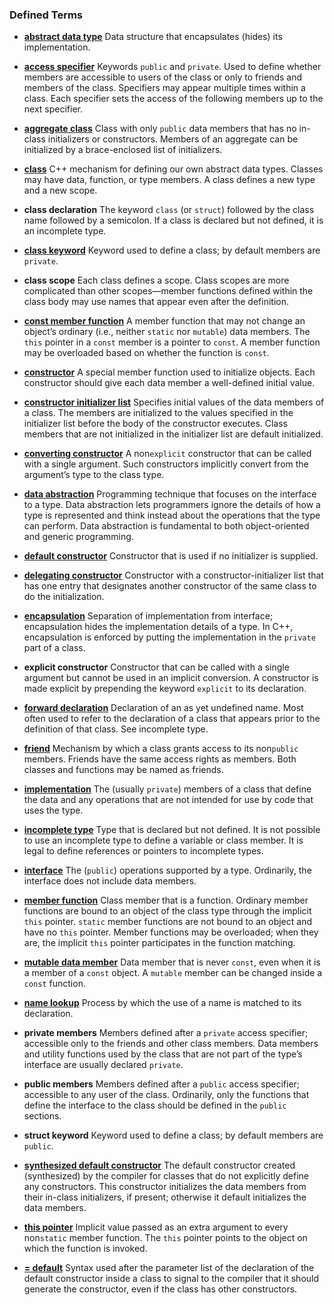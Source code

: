 <h3 id="filepos2054441">Defined Terms</h3><ul><li><p><a href="072-chapter_7._classes.html#filepos1745102" id="filepos2054580"><strong>abstract data type</strong></a> Data structure that encapsulates (hides) its implementation.</p></li><li><p><a href="074-7.2._access_control_and_encapsulation.html#filepos1833906" id="filepos2054821"><strong>access specifier</strong></a> Keywords <code>public</code> and <code>private</code>. Used to define whether members are accessible to users of the class or only to friends and members of the class. Specifiers may appear multiple times within a class. Each specifier sets the access of the following members up to the next specifier.</p></li><li><p><a href="077-7.5._constructors_revisited.html#filepos2013767" id="filepos2055402"><strong>aggregate class</strong></a> Class with only <code>public</code> data members that has no in-class initializers or constructors. Members of an aggregate can be initialized by a brace-enclosed list of initializers.</p></li><li><p><a href="072-chapter_7._classes.html#filepos1743917" id="filepos2055814"><strong>class</strong></a> C++ mechanism for defining our own abstract data types. Classes may have data, function, or type members. A class defines a new type and a new scope.</p></li><li><p><strong>class declaration</strong> The keyword <code>class</code> (or <code>struct</code>) followed by the class name followed by a semicolon. If a class is declared but not defined, it is an incomplete type.</p></li><li><p><a href="074-7.2._access_control_and_encapsulation.html#filepos1838019" id="filepos2056547"><strong>class keyword</strong></a> Keyword used to define a class; by default members are <code>private</code>.</p></li><li><p><strong>class scope</strong> Each class defines a scope. Class scopes are more complicated than other scopes—member functions defined within the class body may use names that appear even after the definition.</p></li><li><p><a href="073-7.1._defining_abstract_data_types.html#filepos1777780" id="filepos2057171"><strong>const member function</strong></a> A member function that may not change an object’s ordinary (i.e., neither <code>static</code> nor <code>mutable</code>) data members. The <code>this</code> pointer in a <code>const</code> member is a pointer to <code>const</code>. A member function may be overloaded based on whether the function is <code>const</code>.</p></li><li><p><a href="073-7.1._defining_abstract_data_types.html#filepos1802827" id="filepos2057980"><strong>constructor</strong></a> A special member function used to initialize objects. Each constructor should give each data member a well-defined initial value.</p></li><li><p><a href="073-7.1._defining_abstract_data_types.html#filepos1818233" id="filepos2058283"><strong>constructor initializer list</strong></a> Specifies initial values of the data members of a class. The members are initialized to the values specified in the initializer list before the body of the constructor executes. Class members that are not initialized in the initializer list are default initialized.</p></li><li><p><a href="077-7.5._constructors_revisited.html#filepos1990821" id="filepos2058739"><strong>converting constructor</strong></a> A non<code>explicit</code> constructor that can be called with a single argument. Such constructors implicitly convert from the argument’s type to the class type.</p></li><li><p><a id="filepos2059142"></a><a href="072-chapter_7._classes.html#filepos1743990" id="filepos2059150"><strong>data abstraction</strong></a> Programming technique that focuses on the interface to a type. Data abstraction lets programmers ignore the details of how a type is represented and think instead about the operations that the type can perform. Data abstraction is fundamental to both object-oriented and generic programming.</p></li><li><p><a href="073-7.1._defining_abstract_data_types.html#filepos1806598" id="filepos2059620"><strong>default constructor</strong></a> Constructor that is used if no initializer is supplied.</p></li><li><p><a href="077-7.5._constructors_revisited.html#filepos1973769" id="filepos2059857"><strong>delegating constructor</strong></a> Constructor with a constructor-initializer list that has one entry that designates another constructor of the same class to do the initialization.</p></li><li><p><a href="072-chapter_7._classes.html#filepos1744072" id="filepos2060188"><strong>encapsulation</strong></a> Separation of implementation from interface; encapsulation hides the implementation details of a type. In C++, encapsulation is enforced by putting the implementation in the <code>private</code> part of a class.</p></li><li><p><strong>explicit constructor</strong> Constructor that can be called with a single argument but cannot be used in an implicit conversion. A constructor is made explicit by prepending the keyword <code>explicit</code> to its declaration.</p></li><li><p><a href="075-7.3._additional_class_features.html#filepos1903543" id="filepos2061019"><strong>forward declaration</strong></a> Declaration of an as yet undefined name. Most often used to refer to the declaration of a class that appears prior to the definition of that class. See incomplete type.</p></li><li><p><a href="074-7.2._access_control_and_encapsulation.html#filepos1842929" id="filepos2061369"><strong>friend</strong></a> Mechanism by which a class grants access to its non<code>public</code> members. Friends have the same access rights as members. Both classes and functions may be named as friends.</p></li><li><p><a href="072-chapter_7._classes.html#filepos1744313" id="filepos2061767"><strong>implementation</strong></a> The (usually <code>private</code>) members of a class that define the data and any operations that are not intended for use by code that uses the type.</p></li><li><p><a href="075-7.3._additional_class_features.html#filepos1903983" id="filepos2062145"><strong>incomplete type</strong></a> Type that is declared but not defined. It is not possible to use an incomplete type to define a variable or class member. It is legal to define references or pointers to incomplete types.</p></li><li><p><a href="072-chapter_7._classes.html#filepos1744238" id="filepos2062510"><strong>interface</strong></a> The (<code>public</code>) operations supported by a type. Ordinarily, the interface does not include data members.</p></li><li><p><a href="073-7.1._defining_abstract_data_types.html#filepos1747562" id="filepos2062846"><strong>member function</strong></a> Class member that is a function. Ordinary member functions are bound to an object of the class type through the implicit <code>this</code> pointer. <code>static</code> member functions are not bound to an object and have no <code>this</code> pointer. Member functions may be overloaded; when they are, the implicit <code>this</code> pointer participates in the function matching.</p></li><li><p><a href="075-7.3._additional_class_features.html#filepos1868151" id="filepos2063603"><strong>mutable data member</strong></a> Data member that is never <code>const</code>, even when it is a member of a <code>const</code> object. A <code>mutable</code> member can be changed inside a <code>const</code> function.</p></li><li><p><a href="076-7.4._class_scope.html#filepos1931835" id="filepos2064170"><strong>name lookup</strong></a> Process by which the use of a name is matched to its declaration.</p></li><li><p><strong>private members</strong> Members defined after a <code>private</code> access specifier; accessible only to the friends and other class members. Data members and utility functions used by the class that are not part of the type’s interface are usually declared <code>private</code>.</p></li><li><p><strong>public members</strong> Members defined after a <code>public</code> access specifier; accessible to any user of the class. Ordinarily, only the functions that define the interface to the class should be defined in the <code>public</code> sections.</p></li><li><p><strong>struct keyword</strong> Keyword used to define a class; by default members are <code>public</code>.</p></li><li><p><a href="073-7.1._defining_abstract_data_types.html#filepos1807151" id="filepos2065640"><strong>synthesized default constructor</strong></a> The default constructor created (synthesized) by the compiler for classes that do not explicitly define any constructors. This constructor initializes the data members from their in-class initializers, if present; otherwise it default initializes the data members.</p></li><li><p><a href="073-7.1._defining_abstract_data_types.html#filepos1770061" id="filepos2066098"><strong>this pointer</strong></a> Implicit value passed as an extra argument to every non<code>static</code> member function. The <code>this</code> pointer points to the object on which the function is invoked.</p></li><li><p><a href="073-7.1._defining_abstract_data_types.html#filepos1815891" id="filepos2066549"><strong>= default</strong></a> Syntax used after the parameter list of the declaration of the default constructor inside a class to signal to the compiler that it should generate the constructor, even if the class has other constructors.</p></li>
 
</ul>
